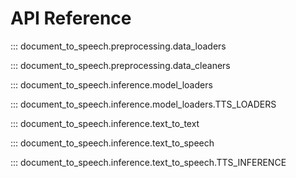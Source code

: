# API Reference

::: document_to_speech.preprocessing.data_loaders

::: document_to_speech.preprocessing.data_cleaners

::: document_to_speech.inference.model_loaders

::: document_to_speech.inference.model_loaders.TTS_LOADERS

::: document_to_speech.inference.text_to_text

::: document_to_speech.inference.text_to_speech

::: document_to_speech.inference.text_to_speech.TTS_INFERENCE
